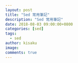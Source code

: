 ```yaml
---
layout: post
title: "Sed 常用筆記"
description: "Sed 常用筆記"
date: 2018-08-03 09:00:00+0800
categories: [sed]
tags:
  - sed
author: kisaku
image:
comments: true
---
```


